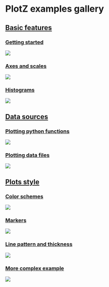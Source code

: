 # PlotZ examples gallery

<!---plotz table_of_contents(toc) -->
## [Basic features](00-base)
### [Getting started](00-base/00-gettingStarted)
[<img src="00-base/00-gettingStarted/plot.svg?raw=true&sanitize=true"/>](00-base/00-gettingStarted)

### [Axes and scales](00-base/01-axes)
[<img src="00-base/01-axes/plot.svg?raw=true&sanitize=true"/>](00-base/01-axes)

### [Histograms](00-base/02-histograms)
[<img src="00-base/02-histograms/document.svg?raw=true&sanitize=true"/>](00-base/02-histograms)

## [Data sources](01-dataSources)
### [Plotting python functions](01-dataSources/01-function)
[<img src="01-dataSources/01-function/plot.svg?raw=true&sanitize=true"/>](01-dataSources/01-function)

### [Plotting data files](01-dataSources/02-file)
[<img src="01-dataSources/02-file/plot.svg?raw=true&sanitize=true"/>](01-dataSources/02-file)

## [Plots style](02-style)
### [Color schemes](02-style/01-colors)
[<img src="02-style/01-colors/document.svg?raw=true&sanitize=true"/>](02-style/01-colors)

### [Markers](02-style/02-markers)
[<img src="02-style/02-markers/plot.svg?raw=true&sanitize=true"/>](02-style/02-markers)

### [Line pattern and thickness](02-style/03-linePatterns)
[<img src="02-style/03-linePatterns/monochrome.svg?raw=true&sanitize=true"/>](02-style/03-linePatterns)

### [More complex example](02-style/04-complex)
[<img src="02-style/04-complex/fourier.svg?raw=true&sanitize=true"/>](02-style/04-complex)
<!---plotz end -->
